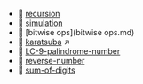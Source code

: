 * 📂 [recursion](recursion)
* 📂 [simulation](simulation)
* 📄 [bitwise ops](bitwise ops.md)
* 📒 <a href="https://colab.research.google.com/github/surajsharma/singularity/blob/master/src/dev/dsa/algos/other/karatsuba.ipynb" target="_blank">karatsuba</a> ↗️
* 📄 [LC-9-palindrome-number](LC-9-palindrome-number.md)
* 📄 [reverse-number](reverse-number.md)
* 📄 [sum-of-digits](sum-of-digits.md)
